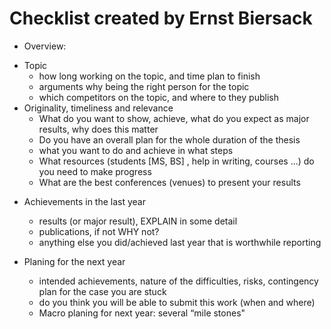 # Checklist created by Ernst Biersack

* Overview:
- Topic
  - how long working on the topic, and time plan to finish
  - arguments why being the right person for the topic
  - which competitors on the topic, and where to they publish
- Originality, timeliness and relevance
  - What do you want to show, achieve, what do you expect as major results, why
    does this matter
  - Do you have an overall plan for the whole duration of the thesis
  - what you want to do and achieve in what steps
  - What resources (students [MS, BS] , help in writing, courses ...) do you
    need to make progress
  - What are the best conferences (venues) to present your results

* Achievements in the last year
  - results (or major result), EXPLAIN in some detail
  - publications, if not WHY not?
  - anything else you did/achieved last year that is worthwhile reporting

* Planing for the next year
  - intended achievements, nature of the difficulties, risks, contingency plan
    for the case you are stuck
  - do you think you will be able to submit this work (when and where)
  - Macro  planing for next year: several “mile stones"

